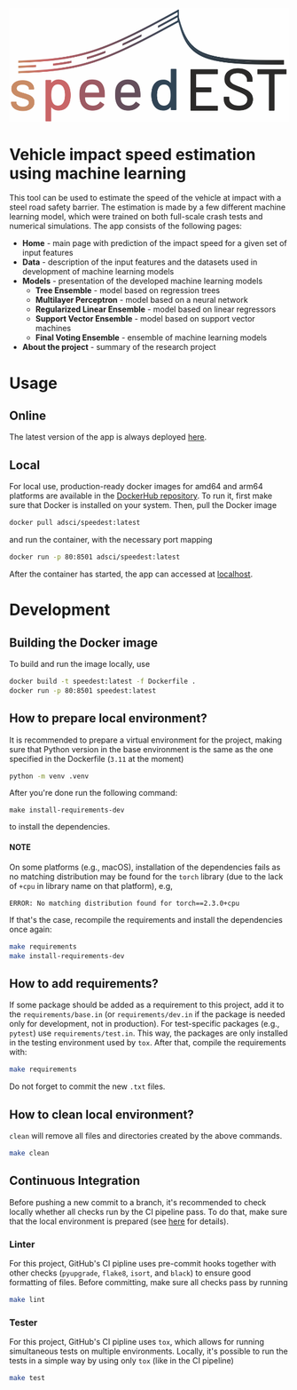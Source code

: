  ![](src/img/logo/logo_large_light.png)

# Vehicle impact speed estimation using machine learning

This tool can be used to estimate the speed of the vehicle at impact with a steel road safety barrier.
The estimation is made by a few different machine learning model, which were trained on both full-scale crash tests
and numerical simulations. The app consists of the following pages:

* __Home__ - main page with prediction of the impact speed for a given set of input features
* __Data__ - description of the input features and the datasets used in development of machine learning models
* __Models__ - presentation of the developed machine learning models
  * __Tree Ensemble__ - model based on regression trees
  * __Multilayer Perceptron__ - model based on a neural network
  * __Regularized Linear Ensemble__ - model based on linear regressors
  * __Support Vector Ensemble__ - model based on support vector machines
  * __Final Voting Ensemble__ - ensemble of machine learning models
* __About the project__ - summary of the research project

# Usage

## Online
The latest version of the app is always deployed [here](http://speedest.pl).

## Local
For local use, production-ready docker images for amd64 and arm64 platforms 
are available in the [DockerHub repository](https://hub.docker.com/r/adsci/speedest).
To run it, first make sure that Docker is installed on your system.
Then, pull the Docker image

```bash
docker pull adsci/speedest:latest
```

and run the container, with the necessary port mapping

```bash
docker run -p 80:8501 adsci/speedest:latest
```

After the container has started, the app can accessed at
[localhost](http://localhost).


# Development

## Building the Docker image

To build and run the image locally, use

```bash
docker build -t speedest:latest -f Dockerfile .
docker run -p 80:8501 speedest:latest
```

## How to prepare local environment?

It is recommended to prepare a virtual environment for the project,
making sure that Python version in the base environment is the same
as the one specified in the Dockerfile (`3.11` at the moment)

```bash
python -m venv .venv
```

After you're done run the following command:
```
make install-requirements-dev
```
to install the dependencies.

#### NOTE
On some platforms (e.g., macOS), installation of the dependencies fails as
no matching distribution may be found for the
`torch` library (due to the lack of `+cpu` in library name on that platform), e.g,
```
ERROR: No matching distribution found for torch==2.3.0+cpu
```
If that's the case, recompile the requirements and install the dependencies once again:
```bash
make requirements
make install-requirements-dev
```

## How to add requirements?
If some package should be added as a requirement to this project, add it to the
`requirements/base.in` (or `requirements/dev.in` if the package is needed only for development, not in production).
For test-specific packages (e.g., `pytest`) use `requirements/test.in`.
This way, the packages are only installed in the testing environment used by `tox`.
After that, compile the requirements with:

```bash
make requirements
```
Do not forget to commit the new `.txt` files.

## How to clean local environment?

`clean` will remove all files and directories created by the above commands.

```bash
make clean
```

## Continuous Integration
Before pushing a new commit to a branch, it's recommended to check locally whether
all checks run by the CI pipeline pass. 
To do that, make sure that the local environment is prepared 
(see [here](#how-to-prepare-local-environment) for details).


### Linter

For this project, GitHub's CI pipline uses pre-commit hooks together with other checks
(`pyupgrade`, `flake8`, `isort`, and `black`) to ensure good formatting of files.
Before committing, make sure all checks pass by running
```bash
make lint
```

### Tester

For this project, GitHub's CI pipline uses `tox`, which allows for running
simultaneous tests on multiple environments. Locally, it's possible to run the
tests in a simple way by using only `tox` (like in the CI pipeline)
```bash
make test
```
